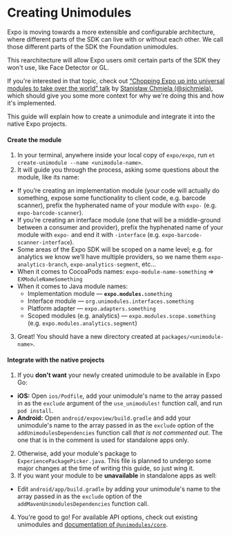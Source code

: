 # Creating Unimodules

Expo is moving towards a more extensible and configurable architecture, where different parts of the SDK can live with or without each other. We call those different parts of the SDK the Foundation unimodules.

This rearchitecture will allow Expo users omit certain parts of the SDK they won't use, like Face Detector or GL.

If you're interested in that topic, check out [“Chopping Expo up into universal modules to take over the world” talk](https://youtu.be/-9CJZRv7uOY) by [Stanisław Chmiela (@sjchmiela)](https://github.com/sjchmiela), which should give you some more context for why we're doing this and how it's implemented.

This guide will explain how to create a unimodule and integrate it into the native Expo projects.

#### Create the module

1. In your terminal, anywhere inside your local copy of `expo/expo`, run `et create-unimodule --name <unimodule-name>`.
2. It will guide you through the process, asking some questions about the module, like its name:
  - If you’re creating an implementation module (your code will actually do something, expose some functionality to client code, e.g. barcode scanner), prefix the hyphenated name of your module with `expo-` (e.g. `expo-barcode-scanner`).
  - If you’re creating an interface module (one that will be a middle-ground between a consumer and provider), prefix the hyphenated name of your module with `expo-` and end it with `-interface` (e.g. `expo-barcode-scanner-interface`).
  - Some areas of the Expo SDK will be scoped on a name level; e.g. for analytics we know we’ll have multiple providers, so we name them `expo-analytics-branch`, `expo-analytics-segment`, etc...
  - When it comes to CocoaPods names: `expo-module-name-something` => `EXModuleNameSomething`
  - When it comes to Java module names:
    - Implementation module — **`expo.modules.`**`something`
    - Interface module — `org.unimodules.interfaces.something`
    - Platform adapter — `expo.adapters.something`
    - Scoped modules (e.g. analytics) — `expo.modules.scope.something` (e.g. `expo.modules.analytics.segment`)
3. Great! You should have a new directory created at `packages/<unimodule-name>`.

#### Integrate with the native projects

1. If you **don't want** your newly created unimodule to be available in Expo Go:
  - **iOS:** Open `ios/Podfile`, add your unimodule's name to the array passed in as the `exclude` argument of the `use_unimodules!` function call, and run `pod install`.
  - **Android:** Open `android/expoview/build.gradle` and add your unimodule's name to the array passed in as the `exclude` option of the `addUnimodulesDependencies` function call *that is not commented out*. The one that is in the comment is used for standalone apps only.
2. Otherwise, add your module's package to `ExperiencePackagePicker.java`. This file is planned to undergo some major changes at the time of writing this guide, so just wing it.
3. If you want your module to be **unavailable** in standalone apps as well:
  - Edit `android/app/build.gradle` by adding your unimodule's name to the array passed in as the `exclude` option of the `addMavenUnimodulesDependencies` function call.
4. You're good to go! For available API options, check out existing unimodules and [documentation of `@unimodules/core`](https://github.com/unimodules/core).
